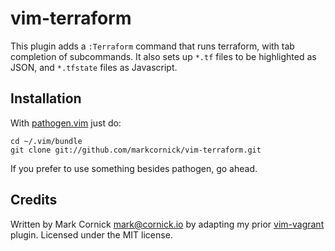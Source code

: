 # vim-terraform

This plugin adds a `:Terraform` command that runs terraform, with tab
completion of subcommands. It also sets up `*.tf` files to be highlighted
as JSON, and `*.tfstate` files as Javascript.

## Installation

With [pathogen.vim](https://github.com/tpope/vim-pathogen) just do:

    cd ~/.vim/bundle
    git clone git://github.com/markcornick/vim-terraform.git

If you prefer to use something besides pathogen, go ahead.

## Credits

Written by Mark Cornick <mark@cornick.io> by adapting my prior
[vim-vagrant](https://github.com/markcornick/vim-vagrant) plugin. Licensed
under the MIT license.
